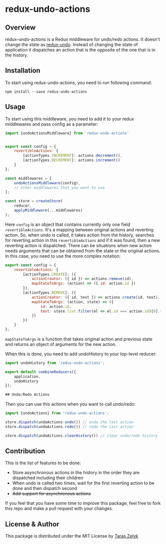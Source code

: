 # redux-undo-actions

## Overview
redux-undo-actions is a Redux middleware for undo/redo actions. It doesn't change the state as [redux-undo](https://github.com/omnidan/redux-undo). Instead of changing the state of application it dispatches an action that is the opposite of the one that is in the history.

## Installation
To start using redux-undo-actions, you need to run following command:

`npm install --save redux-undo-actions`

## Usage

To start using this middleware, you need to add it to your redux middlewares and pass config as a parameter:

```js
import {undoActionsMiddleware} from 'redux-undo-actions'


export const config = {
    revertibleActions: {
        [actionTypes.INCREMENT]: actions.decrement(),
        [actionTypes.DECREMENT]: actions.increment()
    }
};

const middlewares = [
    undoActionsMiddleware(config),
    // other middlewares that you want to use
];

const store = createStore(
    reducer,
    applyMiddleware(...middlewares)
);

```

Here `config` is an object that contains currently only one field `revertibleActions`. It's a mapping between original actions and reverting action. So, when undo is called, it takes action from the history, searches for reverting action in this `revertibleActions` and if it was found, then a new reverting action is dispatched. There can be situations when new action needs arguments that can be obtained from the state or the original actions. In this case, you need to use the more complex notation:

```js
export const config = {
    revertibleActions: {
        [actionTypes.CREATE]: ({
            actionCreator: ({ id }) => actions.remove(id),
            mapStateToArgs: (action) => ({ id: action.id })
        }),
        [actionTypes.REMOVE]: ({
            actionCreator: ({ id, text }) => actions.create(id, text),
            mapStateToArgs: (action, state) => ({
                id: action.id,
                text: state.list.filter(el => el.id === action.id)[0].text
            })
        })
    }
};
```

`mapStateToArgs` is a function that takes original action and previous state and returns an object of arguments for the new action.

When this is done, you need to add undoHistory to your top-level reducer:

```js
import undoHistory from 'redux-undo-actions';

export default combineReducers({
    application,
    undoHistory
});

## Undo/Redo Actions

```
Then you can use this actions when you want to call undo/redo:

```js
import {undoActions} from 'redux-undo-actions';

store.dispatch(undoActions.undo()) // undo the last action
store.dispatch(undoActions.redo()) // redo the last action

store.dispatch(undoActions.clearHistory()) // clear undo/redo history

```


## Contribution
This is the list of features to be done:
 - Store asynchronous actions in the history in the order they are dispatched including their children
 - When undo is called two times, wait for the first reverting action to be done and then dispatch second
 - ~~Add support for asynchronous actions~~ 

If you feel that you have some time to improve this package, feel free to fork this repo and make a pull request with your changes.

## License & Author
This package is distributed under the MIT License by [Taras Zelyk](mailto:taras.zelyk@gmail.com)